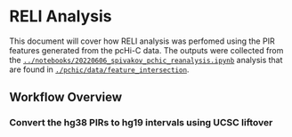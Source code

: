 # RELI Analysis

This document will cover how RELI analysis was perfomed using the PIR features generated from the pcHi-C data. The outputs were collected from the [`../notebooks/20220606_spivakov_pchic_reanalysis.ipynb`](../notebooks/20220606_spivakov_pchic_reanalysis.ipynb) analysis that are found in [`./pchic/data/feature_intersection`](../data/feature_intersection/).

## Workflow Overview

### Convert the hg38 PIRs to hg19 intervals using UCSC liftover

```bash

```
